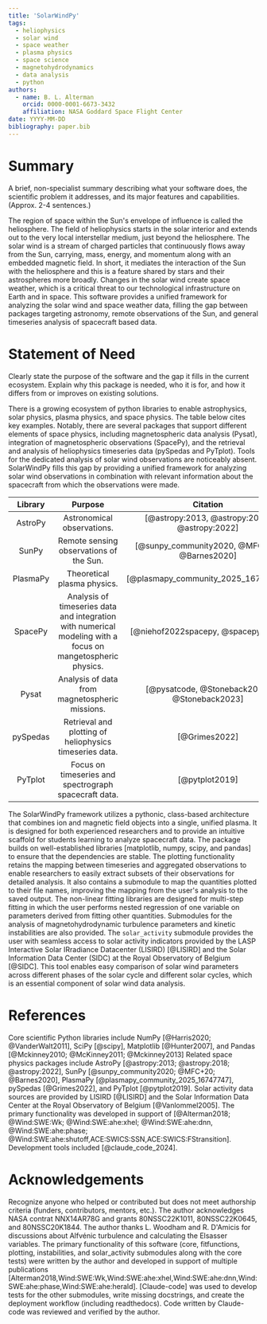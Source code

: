 ```yaml
---
title: 'SolarWindPy'
tags:
  - heliophysics
  - solar wind
  - space weather
  - plasma physics
  - space science
  - magnetohydrodynamics
  - data analysis
  - python
authors:
  - name: B. L. Alterman    
    orcid: 0000-0001-6673-3432
    affiliation: NASA Goddard Space Flight Center
date: YYYY-MM-DD
bibliography: paper.bib
---
```


# Summary

A brief, non-specialist summary describing what your software does, the scientific problem it addresses, and its major features and capabilities. (Approx. 2-4 sentences.)

The region of space within the Sun's envelope of influence is called the heliosphere.
The field of heliophysics starts in the solar interior and extends out to the very local interstellar medium, just beyond the heliosphere.
The solar wind is a stream of charged particles that continuously flows away from the Sun, carrying, mass, energy, and momentum along with an embedded magnetic field.
In short, it mediates the interaction of the Sun with the heliosphere and this is a feature shared by stars and their astrospheres more broadly.
Changes in the solar wind create space weather, which is a critical threat to our technological infrastructure on Earth and in space.
This software provides a unified framework for analyzing the solar wind and space weather data, filling the gap between packages targeting astronomy, remote observations of the Sun, and general timeseries analysis of spacecraft based data.



# Statement of Need

Clearly state the purpose of the software and the gap it fills in the current ecosystem. Explain why this package is needed, who it is for, and how it differs from or improves on existing solutions.


There is a growing ecosystem of python libraries to enable astrophysics, solar physics, plasma physics, and space physics.
The table below cites key examples.
Notably, there are several packages that support different elements of space physics, including magnetospheric data analysis (Pysat), integration of magnetospheric observations (SpacePy), and the retrieval and analysis of heliophysics timeseries data (pySpedas and PyTplot).
Tools for the dedicated analysis of solar wind observations are noticeably absent.
SolarWindPy fills this gap by providing a unified framework for analyzing solar wind observations in combination with relevant information about the spacecraft from which the observations were made.

 Library  | Purpose                                                                                                      | Citation 
:--------:|:------------------------------------------------------------------------------------------------------------:|:--------:
 AstroPy  |  Astronomical observations.                                                                                  | [@astropy:2013, @astropy:2018, @astropy:2022]    
 SunPy    |  Remote sensing observations of the Sun.                                                                     | [@sunpy_community2020, @MFC+20, @Barnes2020]    
 PlasmaPy |  Theoretical plasma physics.                                                                                 | [@plasmapy_community_2025_16747747]    
 SpacePy  |  Analysis of timeseries data and integration with numerical modeling with a focus on mangetospheric physics. | [@niehof2022spacepy, @spacepy_code]    
 Pysat    |  Analysis of data from magnetospheric missions.                                                              | [@pysatcode, @Stoneback2018, @Stoneback2023]    
 pySpedas |  Retrieval and plotting of heliophysics timeseries data.                                                     | [@Grimes2022]    
 PyTplot  |  Focus on timeseries and spectrograph spacecraft data.                                                       | [@pytplot2019]    

The SolarWindPy framework utilizes a pythonic, class-based architecture that combines ion and magnetic field objects into a single, unified plasma.
It is designed for both experienced researchers and to provide an intuitive scaffold for students learning to analyze spacecraft data.
The package builds on well-established libraries [matplotlib, numpy, scipy, and pandas] to ensure that the dependencies are stable.
The plotting functionality retains the mapping between timeseries and aggregated observations to enable researchers to easily extract subsets of their observations for detailed analysis.
It also contains a submodule to map the quantities plotted to their file names, improving the mapping from the user's analysis to the saved output.
The non-linear fitting libraries are designed for multi-step fitting in which the user performs nested regression of one variable on parameters derived from fitting other quantities.
Submodules for the analysis of magnetohydrodynamic turbulence parameters and kinetic instabilities are also provided.
The `solar_activity` submodule provides the user with seamless access to solar activity indicators provided by the LASP Interactive Solar IRradiance Datacenter (LISIRD) [@LISIRD] and the Solar Information Data Center (SIDC) at the Royal Observatory of Belgium [@SIDC].
This tool enables easy comparison of solar wind parameters across different phases of the solar cycle and different solar cycles, which is an essential component of solar wind data analysis.


# References

<!--
Cite any works or software referenced above using the [@citation-key] format.
All references must be listed in a separate BibTeX file (paper.bib).
-->

Core scientific Python libraries include NumPy [@Harris2020; @VanderWalt2011], SciPy [@scipy], Matplotlib [@Hunter2007], and Pandas [@Mckinney2010; @McKinney2011; @Mckinney2013]
Related space physics packages include AstroPy [@astropy:2013; @astropy:2018; @astropy:2022], SunPy [@sunpy_community2020; @MFC+20; @Barnes2020], PlasmaPy [@plasmapy_community_2025_16747747], pySpedas [@Grimes2022], and PyTplot [@pytplot2019].
Solar activity data sources are provided by LISIRD [@LISIRD] and the Solar Information Data Center at the Royal Observatory of Belgium [@Vanlommel2005].
The primary functionality was developed in support of [@Alterman2018; @Wind:SWE:Wk; @Wind:SWE:ahe:xhel; @Wind:SWE:ahe:dnn, @Wind:SWE:ahe:phase; @Wind:SWE:ahe:shutoff,ACE:SWICS:SSN,ACE:SWICS:FStransition].
Development tools included [@claude_code_2024].

# Acknowledgements

Recognize anyone who helped or contributed but does not meet authorship criteria (funders, contributors, mentors, etc.).
The author acknowledges NASA contrat NNX14AR78G and grants 80NSSC22K1011, 80NSSC22K0645, and 80NSSC20K1844.
The author thanks L. Woodham and R. D'Amicis for discussions about Alfvénic turbulence and calculating the Elsasser variables.
The primary functionality of this software (core, fitfunctions, plotting, instabilities, and solar_activity submodules along with the core tests) were written by the author and developed in support of multiple publications [Alterman2018,Wind:SWE:Wk,Wind:SWE:ahe:xhel,Wind:SWE:ahe:dnn,Wind:SWE:ahe:phase,Wind:SWE:ahe:herald].
[Claude-code] was used to develop tests for the other submodules, write missing docstrings, and create the deployment workflow (including readthedocs).
Code written by Claude-code was reviewed and verified by the author.

